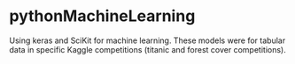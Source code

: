 # pythonMachineLearning
Using keras and SciKit for machine learning.
These models were for tabular data in specific Kaggle competitions (titanic and forest cover competitions).
